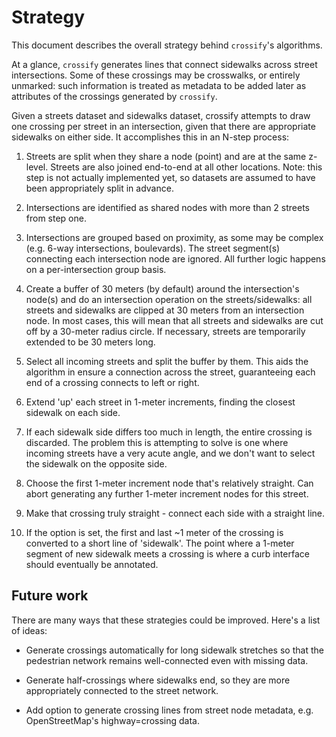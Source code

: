 # Strategy

This document describes the overall strategy behind `crossify`'s algorithms.

At a glance, `crossify` generates lines that connect sidewalks across street
intersections. Some of these crossings may be crosswalks, or entirely unmarked:
such information is treated as metadata to be added later as attributes of
the crossings generated by `crossify`.

Given a streets dataset and sidewalks dataset, crossify attempts to draw one
crossing per street in an intersection, given that there are appropriate
sidewalks on either side. It accomplishes this in an N-step process:

1. Streets are split when they share a node (point) and are at the same
z-level. Streets are also joined end-to-end at all other locations.
Note: this step is not actually implemented yet, so datasets are
assumed to have been appropriately split in advance.

2. Intersections are identified as shared nodes with more than 2 streets from
step one.

3. Intersections are grouped based on proximity, as some may be complex
(e.g. 6-way intersections, boulevards). The street segment(s) connecting each
intersection node are ignored. All further logic happens on a
per-intersection group basis.

4. Create a buffer of 30 meters (by default) around the intersection's node(s)
and do an intersection operation on the streets/sidewalks: all streets and
sidewalks are clipped at 30 meters from an intersection node. In most cases,
this will mean that all streets and sidewalks are cut off by a 30-meter radius
circle. If necessary, streets are temporarily extended to be 30 meters long.

5. Select all incoming streets and split the buffer by them. This aids the
algorithm in ensure a connection across the street, guaranteeing each end of a
crossing connects to left or right.

6. Extend 'up' each street in 1-meter increments, finding the
closest sidewalk on each side.

7. If each sidewalk side differs too much in length, the entire crossing is
discarded. The problem this is attempting to solve is one where incoming
streets have a very acute angle, and we don't want to select the sidewalk on
the opposite side.

9. Choose the first 1-meter increment node that's relatively straight. Can
abort generating any further 1-meter increment nodes for this street.

9. Make that crossing truly straight - connect each side with a straight line.

10. If the option is set, the first and last ~1 meter of the crossing is
converted to a short line of 'sidewalk'. The point where a 1-meter segment of
new sidewalk meets a crossing is where a curb interface should eventually be
annotated.

## Future work

There are many ways that these strategies could be improved. Here's a list of
ideas:

- Generate crossings automatically for long sidewalk stretches so that the
pedestrian network remains well-connected even with missing data.

- Generate half-crossings where sidewalks end, so they are more appropriately
connected to the street network.

- Add option to generate crossing lines from street node metadata, e.g.
OpenStreetMap's highway=crossing data.
